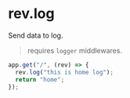 # rev.log

Send data to log.

> requires `logger` middlewares.

```js
app.get("/", (rev) => {
  rev.log("this is home log");
  return "home";
});
```
